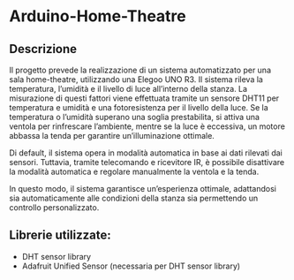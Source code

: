 # Arduino-Home-Theatre
## Descrizione
Il progetto prevede la realizzazione di un sistema automatizzato per una sala home-theatre, utilizzando una Elegoo UNO R3. Il sistema rileva la temperatura, l’umidità e il livello di luce all’interno della stanza. La misurazione di questi fattori viene effettuata tramite un sensore DHT11 per temperatura e umidità e una fotoresistenza per il livello della luce. Se la temperatura o l’umidità superano una soglia prestabilita, si attiva una ventola per rinfrescare l’ambiente, mentre se la luce è eccessiva, un motore abbassa la tenda per garantire un’illuminazione ottimale.

Di default, il sistema opera in modalità automatica in base ai dati rilevati dai sensori. Tuttavia, tramite telecomando e ricevitore IR, è possibile disattivare la modalità automatica e regolare manualmente la ventola e la tenda.

In questo modo, il sistema garantisce un’esperienza ottimale, adattandosi sia automaticamente alle condizioni della stanza sia permettendo un controllo personalizzato.

## Librerie utilizzate:
- DHT sensor library
- Adafruit Unified Sensor (necessaria per DHT sensor library)
